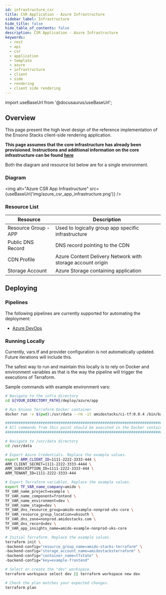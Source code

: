 ```yaml
---
id: infrastructure_csr
title: CSR Application - Azure Infrastructure
sidebar_label: Infrastructure
hide_title: false
hide_table_of_contents: false
description: CSR Application - Azure Infrastructure
keywords:
  - rest 
  - api
  - csr
  - application
  - template
  - azure
  - infrastructure
  - client 
  - side 
  - rendering
  - client side rendering
---
```


import useBaseUrl from '@docusaurus/useBaseUrl';

## Overview

This page present the high level design of the reference implementation of the Ensono Stacks client-side rendering application.

**This page assumes that the core infrastructure has already been provisioned. Instructions and additional information on the core infrastructure can be found [here](../../../../infrastructure/azure/core_infrastructure.md)**

Both the diagram and resource list below are for a single environment.

### Diagram

<img alt="Azure CSR App Infrastructure" src={useBaseUrl('img/azure_csr_app_infrastructure.png')} />

### Resource List

| Resource             | Description                                                |
| -------------------- | ---------------------------------------------------------- |
| Resource Group - APP | Used to logically group app specific infrastructure        |
| Public DNS Record    | DNS record pointing to the CDN                             |
| CDN Profile          | Azure Content Delivery Network with storage account origin |
| Storage Account      | Azure Storage containing application                       |

## Deploying

### Pipelines

The following pipelines are currently supported for automating the deployment:

- [Azure DevOps](./pipeline_csr.md)

### Running Locally

Currently, vars.tf and provider configuration is not
automatically updated. Future iterations will include this.

The safest way to run and maintain this locally is to rely on Docker and environment
variables as that is the way the pipeline will trigger the
executions of Terraform.

Sample commands with example environment vars:

```bash
# Navigate to the infra directory
cd ${YOUR_DIRECTORY_PATH}/deploy/azure/app

# Run Ensono Terraform Docker container
docker run -v $(pwd):/usr/data --rm -it amidostacks/ci-tf:0.0.4 /bin/bash

###########################################################################
# All commands from this point should be executed in the Docker container #
###########################################################################

# Navigate to /usr/data directory
cd /usr/data

# Export Azure Credentials. Replace the example values.
export ARM_CLIENT_ID=1111-2222-3333-444 \
ARM_CLIENT_SECRET=1111-2222-3333-4444 \
ARM_SUBSCRIPTION_ID=1111-2222-3333-444 \
ARM_TENANT_ID=1111-2222-3333-444

# Export Terraform variables. Replace the example values.
export TF_VAR_name_company=amido \
TF_VAR_name_project=example \
TF_VAR_name_component=frontend \
TF_VAR_name_environment=dev \
TF_VAR_name_stage=dev \
TF_VAR_dns_resource_group=amido-example-nonprod-uks-core \
TF_VAR_resource_group_location=uksouth \
TF_VAR_dns_zone=nonprod.amidostacks.com \
TF_VAR_dns_record=dev \
TF_VAR_app_insights_name=amido-example-nonprod-uks-core

# Initial Terraform. Replace the example values.
terraform init \
-backend-config="resource_group_name=amido-stacks-terraform" \
-backend-config="storage_account_name=amidostacksterraform" \
-backend-config="container_name=tfstate" \
-backend-config="key=example-frontend"

# Select or create the "dev" workspace.
terraform workspace select dev || terraform workspace new dev

# Check the plan matches your expected changes.
terraform plan
```

